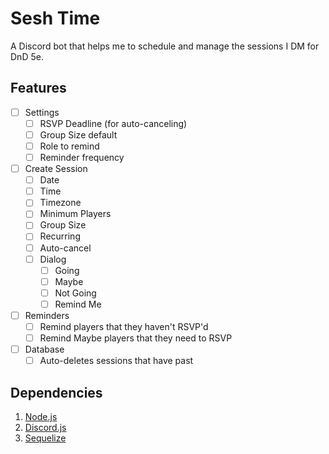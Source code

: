 # Sesh Time
A Discord bot that helps me to schedule and manage the sessions I DM for DnD 5e.

## Features
- [ ] Settings
    - [ ] RSVP Deadline (for auto-canceling)
    - [ ] Group Size default
    - [ ] Role to remind
    - [ ] Reminder frequency
- [ ] Create Session
    - [ ] Date
    - [ ] Time
    - [ ] Timezone
    - [ ] Minimum Players
    - [ ] Group Size
    - [ ] Recurring
    - [ ] Auto-cancel
    - [ ] Dialog
        - [ ] Going
        - [ ] Maybe
        - [ ] Not Going
        - [ ] Remind Me
- [ ] Reminders
    - [ ] Remind players that they haven't RSVP'd
    - [ ] Remind Maybe players that they need to RSVP 
- [ ] Database
    - [ ] Auto-deletes sessions that have past

## Dependencies
1. [Node.js](https://nodejs.org/en/)
2. [Discord.js](https://discord.js.org/#/)
3. [Sequelize](https://sequelize.org/)